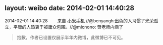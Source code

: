 layout: weibo
date: 2014-02-01 14:40:28
---
<meta name="referrer" content="no-referrer" />

2014-02-01 14:40:28  &nbsp;&nbsp;&nbsp;&nbsp;&nbsp;&nbsp; 来自 <a href="http://app.weibo.com/t/feed/22zMnn" rel="nofollow">小米手机</a>
//@benyangh:出色的人习惯了光荣孤立，平庸的人热衷于被庸众包围。//@micnono: 贺老师内涵了
>  抱歉，作者已设置仅展示半年内微博，此微博已不可见。 ​​​
